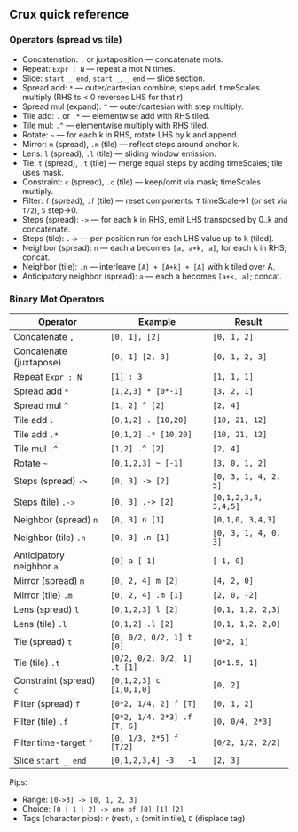 ## Crux quick reference

### Operators (spread vs tile)
- Concatenation: `,` or juxtaposition — concatenate mots.
- Repeat: `Expr : N` — repeat a mot N times.
- Slice: `start _ end`, `start _`, `_ end` — slice section.
- Spread add: `*` — outer/cartesian combine; steps add, timeScales multiply (RHS ts < 0 reverses LHS for that r).
- Spread mul (expand): `^` — outer/cartesian with step multiply.
- Tile add: `.` or `.*` — elementwise add with RHS tiled.
- Tile mul: `.^` — elementwise multiply with RHS tiled.
- Rotate: `~` — for each k in RHS, rotate LHS by k and append.
- Mirror: `m` (spread), `.m` (tile) — reflect steps around anchor k.
- Lens: `l` (spread), `.l` (tile) — sliding window emission.
- Tie: `t` (spread), `.t` (tile) — merge equal steps by adding timeScales; tile uses mask.
- Constraint: `c` (spread), `.c` (tile) — keep/omit via mask; timeScales multiply.
- Filter: `f` (spread), `.f` (tile) — reset components: `T` timeScale->1 (or set via `T/2`), `S` step->0.
- Steps (spread): `->` — for each k in RHS, emit LHS transposed by 0..k and concatenate.
- Steps (tile): `.->` — per-position run for each LHS value up to k (tiled).
- Neighbor (spread): `n` — each a becomes `[a, a+k, a]`, for each k in RHS; concat.
- Neighbor (tile): `.n` — interleave `[A] + [A+k] + [A]` with k tiled over A.
- Anticipatory neighbor (spread): `a` — each a becomes `[a+k, a]`; concat.

### Binary Mot Operators

| Operator | Example | Result |
|---|---|---|
| Concatenate `,` | `[0, 1], [2]` | `[0, 1, 2]` |
| Concatenate (juxtapose) | `[0, 1] [2, 3]` | `[0, 1, 2, 3]` |
| Repeat `Expr : N` | `[1] : 3` | `[1, 1, 1]` |
| Spread add `*` | `[1,2,3] * [0*-1]` | `[3, 2, 1]` |
| Spread mul `^` | `[1, 2] ^ [2]` | `[2, 4]` |
| Tile add `.` | `[0,1,2] . [10,20]` | `[10, 21, 12]` |
| Tile add `.*` | `[0,1,2] .* [10,20]` | `[10, 21, 12]` |
| Tile mul `.^` | `[1,2] .^ [2]` | `[2, 4]` |
| Rotate `~` | `[0,1,2,3] ~ [-1]` | `[3, 0, 1, 2]` |
| Steps (spread) `->` | `[0, 3] -> [2]` | `[0, 3, 1, 4, 2, 5]` |
| Steps (tile) `.->` | `[0, 3] .-> [2]` | `[0,1,2,3,4, 3,4,5]` |
| Neighbor (spread) `n` | `[0, 3] n [1]` | `[0,1,0, 3,4,3]` |
| Neighbor (tile) `.n` | `[0, 3] .n [1]` | `[0, 3, 1, 4, 0, 3]` |
| Anticipatory neighbor `a` | `[0] a [-1]` | `[-1, 0]` |
| Mirror (spread) `m` | `[0, 2, 4] m [2]` | `[4, 2, 0]` |
| Mirror (tile) `.m` | `[0, 2, 4] .m [1]` | `[2, 0, -2]` |
| Lens (spread) `l` | `[0,1,2,3] l [2]` | `[0,1, 1,2, 2,3]` |
| Lens (tile) `.l` | `[0,1,2] .l [2]` | `[0,1, 1,2, 2,0]` |
| Tie (spread) `t` | `[0, 0/2, 0/2, 1] t [0]` | `[0*2, 1]` |
| Tie (tile) `.t` | `[0/2, 0/2, 0/2, 1] .t [1]` | `[0*1.5, 1]` |
| Constraint (spread) `c` | `[0,1,2,3] c [1,0,1,0]` | `[0, 2]` |
| Filter (spread) `f` | `[0*2, 1/4, 2] f [T]` | `[0, 1, 2]` |
| Filter (tile) `.f` | `[0*2, 1/4, 2*3] .f [T, S]` | `[0, 0/4, 2*3]` |
| Filter time-target `f` | `[0, 1/3, 2*5] f [T/2]` | `[0/2, 1/2, 2/2]` |
| Slice `start _ end` | `[0,1,2,3,4] -3 _ -1` | `[2, 3]` |


Pips:

* Range: `[0->3] -> [0, 1, 2, 3]`
* Choice: `[0 | 1 | 2] -> one of [0] [1] [2]`
* Tags (character pips): `r` (rest), `x` (omit in tile), `D` (displace tag)

